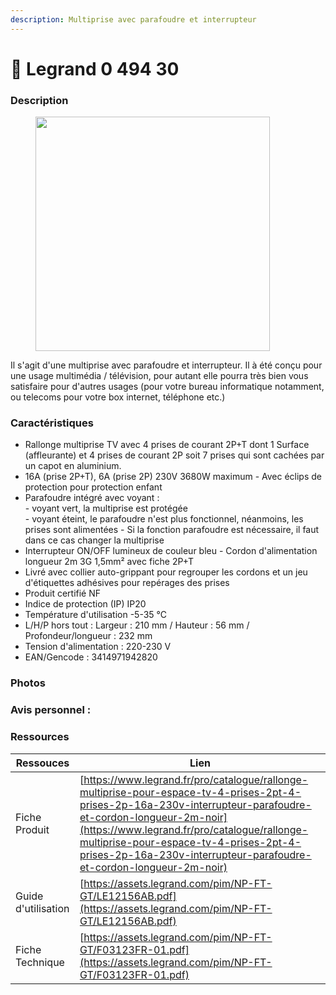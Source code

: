 ```yaml
---
description: Multiprise avec parafoudre et interrupteur
---
```


# 🔌 Legrand 0 494 30

### Description



<figure><img src="../../../.gitbook/assets/LG-049430-WEB-R.jpg" alt="" width="375"><figcaption></figcaption></figure>

Il s'agit d'une multiprise avec parafoudre et interrupteur. Il à été conçu pour une usage multimédia / télévision, pour autant elle pourra très bien vous satisfaire pour d'autres usages (pour votre bureau informatique notamment, ou telecoms pour votre box internet, téléphone etc.)

### Caractéristiques

* Rallonge multiprise TV avec 4 prises de courant 2P+T dont 1 Surface (affleurante) et 4 prises de courant 2P soit 7 prises qui sont cachées par un capot en aluminium.
* 16A (prise 2P+T), 6A (prise 2P) 230V 3680W maximum - Avec éclips de protection pour protection enfant
* Parafoudre intégré avec voyant :\
  \- voyant vert, la multiprise est protégée\
  \- voyant éteint, le parafoudre n'est plus fonctionnel, néanmoins, les prises sont alimentées - Si la fonction parafoudre est nécessaire, il faut dans ce cas changer la multiprise
* Interrupteur ON/OFF lumineux de couleur bleu - Cordon d'alimentation longueur 2m 3G 1,5mm² avec fiche 2P+T
* Livré avec collier auto-grippant pour regrouper les cordons et un jeu d'étiquettes adhésives pour repérages des prises
* Produit certifié NF
* Indice de protection (IP) IP20
* Température d'utilisation -5-35 °C
* L/H/P hors tout : Largeur : 210 mm / Hauteur : 56 mm /  Profondeur/longueur : 232 mm
* Tension d'alimentation : 220-230 V
* EAN/Gencode : 3414971942820

### Photos



### Avis personnel :&#x20;



### Ressources

| Ressouces           | Lien                                                                                                                                                                                                                                                                                                                         |
| ------------------- | ---------------------------------------------------------------------------------------------------------------------------------------------------------------------------------------------------------------------------------------------------------------------------------------------------------------------------- |
| Fiche Produit       | [https://www.legrand.fr/pro/catalogue/rallonge-multiprise-pour-espace-tv-4-prises-2pt-4-prises-2p-16a-230v-interrupteur-parafoudre-et-cordon-longueur-2m-noir](https://www.legrand.fr/pro/catalogue/rallonge-multiprise-pour-espace-tv-4-prises-2pt-4-prises-2p-16a-230v-interrupteur-parafoudre-et-cordon-longueur-2m-noir) |
| Guide d'utilisation | [https://assets.legrand.com/pim/NP-FT-GT/LE12156AB.pdf](https://assets.legrand.com/pim/NP-FT-GT/LE12156AB.pdf)                                                                                                                                                                                                               |
| Fiche Technique     | [https://assets.legrand.com/pim/NP-FT-GT/F03123FR-01.pdf](https://assets.legrand.com/pim/NP-FT-GT/F03123FR-01.pdf)                                                                                                                                                                                                           |
